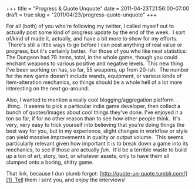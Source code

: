 +++
title = "Progress & Quote Unquote"
date = 2011-04-23T21:56:00-07:00
draft = true
slug = "2011/04/23/progress-quote-unquote"
+++



 For all (both) of you who're following my twitter, I called myself out to actually 
post some kind of progress update by the end of the week.  I sort of/kind of 
made it, actually, and have a bit more to show for my efforts.  There's still 
a little ways to go before I can post anything of real value or progress, but 
it's certainly better.  For those of you who like neat statistics: The Dungeon 
had 78 items, total, in the whole game, though you could enchant weapons to 
various positive and negative levels.  This new thing I've been working on 
has, so far, 55 weapons, up from 20-ish.  The number for the new game doesn't 
include wands, equipment, or various kinds of item-alteration mechanics, so 
things should be a whole hell of a lot more interesting on the next go-around. 

Also, I wanted to mention a really cool blogging/aggregation platform. . .thing. 
 It seems to pick a particular indie game developer, then collect a bunch of 
quotes/images about cool things they've done. I've enjoyed it a ton so far, 
if for no other reason than to see how other people think.  It's very, very 
easy to trick yourself into believing that you're doing things the best way 
for you, but in my experience, slight changes in workflow or style can yield 
massive improvements in quality or output volume.  This seems particularly 
relevant given how important it is to break down a game into its mechanics, 
to see if those are actually *fun*.  It'd be a terrible waste to build up a 
ton of art, story, text, or whatever assets, only to have them all clumped 
onto a boring, shitty game.

That link, because I dun plumb forgot: [http://quote-un-quote.tumblr.com/][1]  Tell 
them I sent you, and enjoy the interviews!



[1]: http://quote-un-quote.tumblr.com/